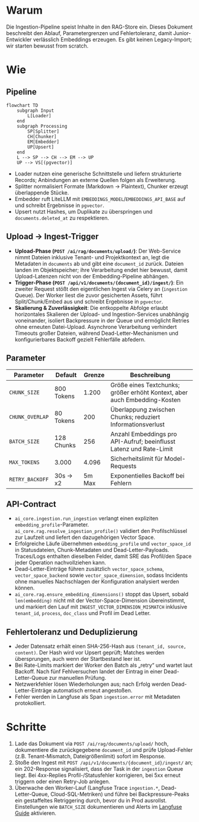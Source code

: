 # Warum
Die Ingestion-Pipeline speist Inhalte in den RAG-Store ein. Dieses Dokument beschreibt den Ablauf, Parametergrenzen und Fehlertoleranz, damit Junior-Entwickler verlässlich Embeddings erzeugen. Es gibt keinen Legacy-Import; wir starten bewusst from scratch.

# Wie
## Pipeline
```mermaid
flowchart TD
    subgraph Input
        L[Loader]
    end
    subgraph Processing
        SP[Splitter]
        CH[Chunker]
        EM[Embedder]
        UP[Upsert]
    end
    L --> SP --> CH --> EM --> UP
    UP --> VS[(pgvector)]
```

- Loader nutzen eine generische Schnittstelle und liefern strukturierte Records; Anbindungen an externe Quellen folgen als Erweiterung.
- Splitter normalisiert Formate (Markdown → Plaintext), Chunker erzeugt überlappende Stücke.
- Embedder ruft LiteLLM mit `EMBEDDINGS_MODEL`/`EMBEDDINGS_API_BASE` auf und schreibt Ergebnisse in `pgvector`.
- Upsert nutzt Hashes, um Duplikate zu überspringen und `documents.deleted_at` zu respektieren.

## Upload → Ingest-Trigger
- **Upload-Phase (`POST /ai/rag/documents/upload/`)**: Der Web-Service nimmt Dateien inklusive Tenant- und Projektkontext an, legt die Metadaten in `documents` ab und gibt eine `document_id` zurück. Dateien landen im Objektspeicher; ihre Verarbeitung endet hier bewusst, damit Upload-Latenzen nicht von der Embedding-Pipeline abhängen.
- **Trigger-Phase (`POST /api/v1/documents/{document_id}/ingest/`)**: Ein zweiter Request stößt den eigentlichen Ingest via Celery an (`ingestion` Queue). Der Worker liest die zuvor gesicherten Assets, führt Split/Chunk/Embed aus und schreibt Ergebnisse in `pgvector`.
- **Skalierung & Zuverlässigkeit**: Die entkoppelte Abfolge erlaubt horizontales Skalieren der Upload- und Ingestion-Services unabhängig voneinander, isoliert Backpressure in der Queue und ermöglicht Retries ohne erneuten Datei-Upload. Asynchrone Verarbeitung verhindert Timeouts großer Dateien, während Dead-Letter-Mechanismen und konfigurierbares Backoff gezielt Fehlerfälle abfedern.

## Parameter
| Parameter | Default | Grenze | Beschreibung |
| --- | --- | --- | --- |
| `CHUNK_SIZE` | 800 Tokens | 1.200 | Größe eines Textchunks; größer erhöht Kontext, aber auch Embedding-Kosten |
| `CHUNK_OVERLAP` | 80 Tokens | 200 | Überlappung zwischen Chunks; reduziert Informationsverlust |
| `BATCH_SIZE` | 128 Chunks | 256 | Anzahl Embeddings pro API-Aufruf; beeinflusst Latenz und Rate-Limit |
| `MAX_TOKENS` | 3.000 | 4.096 | Sicherheitslimit für Model-Requests |
| `RETRY_BACKOFF` | 30s → x2 | 5m Max | Exponentielles Backoff bei Fehlern |

## API-Contract

- `ai_core.ingestion.run_ingestion` verlangt einen expliziten `embedding_profile`-Parameter. `ai_core.rag.resolve_ingestion_profile()` validiert den Profilschlüssel zur Laufzeit und liefert den dazugehörigen Vector Space.
- Erfolgreiche Läufe übernehmen `embedding_profile` und `vector_space_id` in Statusdateien, Chunk-Metadaten und Dead-Letter-Payloads. Traces/Logs enthalten dieselben Felder, damit SRE das Profil/den Space jeder Operation nachvollziehen kann.
- Dead-Letter-Einträge führen zusätzlich `vector_space_schema`, `vector_space_backend` sowie `vector_space_dimension`, sodass Incidents ohne manuelles Nachschlagen der Konfiguration analysiert werden können.
- `ai_core.rag.ensure_embedding_dimensions()` stoppt das Upsert, sobald `len(embedding)` nicht mit der Vector-Space-Dimension übereinstimmt, und markiert den Lauf mit `INGEST_VECTOR_DIMENSION_MISMATCH` inklusive `tenant_id`, `process`, `doc_class` und Profil im Dead Letter.

## Fehlertoleranz und Deduplizierung
- Jeder Datensatz erhält einen SHA-256-Hash aus `(tenant_id, source, content)`. Der Hash wird vor Upsert geprüft; Matches werden übersprungen, auch wenn der Startbestand leer ist.
- Bei Rate-Limits markiert der Worker den Batch als „retry“ und wartet laut Backoff. Nach fünf Fehlversuchen landet der Eintrag in einer Dead-Letter-Queue zur manuellen Prüfung.
- Netzwerkfehler lösen Wiederholungen aus; nach Erfolg werden Dead-Letter-Einträge automatisch erneut angestoßen.
- Fehler werden in Langfuse als Span `ingestion.error` mit Metadaten protokolliert.

# Schritte
1. Lade das Dokument via `POST /ai/rag/documents/upload/` hoch, dokumentiere die zurückgegebene `document_id` und prüfe Upload-Fehler (z.B. Tenant-Mismatch, Dateigrößenlimit) sofort im Response.
2. Stoße den Ingest mit `POST /api/v1/documents/{document_id}/ingest/` an; ein 202-Response signalisiert, dass der Task in der `ingestion` Queue liegt. Bei 4xx-Replies Profil-/Statusfehler korrigieren, bei 5xx erneut triggern oder einen Retry-Job anlegen.
3. Überwache den Worker-Lauf (Langfuse Trace `ingestion.*`, Dead-Letter-Queue, Cloud-SQL-Metriken) und führe bei Backpressure-Peaks ein gestaffeltes Retriggering durch, bevor du in Prod ausrollst. Einstellungen wie `BATCH_SIZE` dokumentieren und Alerts im [Langfuse Guide](../observability/langfuse.md) aktivieren.
